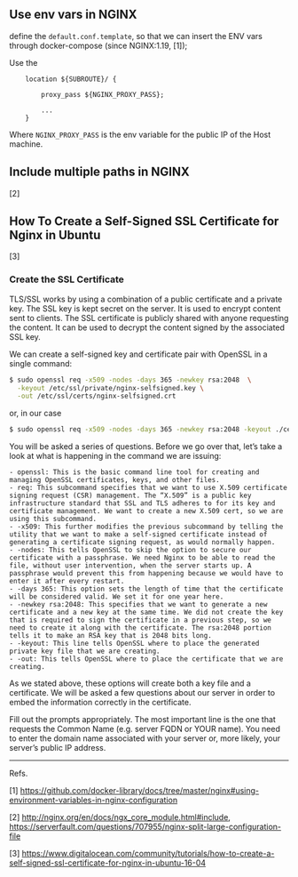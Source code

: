 ## Use env vars in NGINX 

define the ```default.conf.template```, so that we can insert the ENV vars through docker-compose (since NGINX:1.19, [1]);

Use the 
```nginx
    location ${SUBROUTE}/ {

        proxy_pass ${NGINX_PROXY_PASS};

        ...
    }
```
Where ```NGINX_PROXY_PASS``` is the env variable for the public IP of the Host machine.


## Include multiple paths in NGINX

[2]

## How To Create a Self-Signed SSL Certificate for Nginx in Ubuntu

[3]

### Create the SSL Certificate


TLS/SSL works by using a combination of a public certificate and a private key. The SSL key is kept secret on the server. It is used to encrypt content sent to clients. The SSL certificate is publicly shared with anyone requesting the content. It can be used to decrypt the content signed by the associated SSL key.

We can create a self-signed key and certificate pair with OpenSSL in a single command:
```bash
$ sudo openssl req -x509 -nodes -days 365 -newkey rsa:2048  \
  -keyout /etc/ssl/private/nginx-selfsigned.key \
  -out /etc/ssl/certs/nginx-selfsigned.crt
```

or, in our case
```bash
$ sudo openssl req -x509 -nodes -days 365 -newkey rsa:2048 -keyout ./cert/privkey.pem -out ./cert/cert.pem
```

You will be asked a series of questions. Before we go over that, let’s take a look at what is happening in the command we are issuing:

    - openssl: This is the basic command line tool for creating and managing OpenSSL certificates, keys, and other files.
    - req: This subcommand specifies that we want to use X.509 certificate signing request (CSR) management. The “X.509” is a public key infrastructure standard that SSL and TLS adheres to for its key and certificate management. We want to create a new X.509 cert, so we are using this subcommand.
    - -x509: This further modifies the previous subcommand by telling the utility that we want to make a self-signed certificate instead of generating a certificate signing request, as would normally happen.
    - -nodes: This tells OpenSSL to skip the option to secure our certificate with a passphrase. We need Nginx to be able to read the file, without user intervention, when the server starts up. A passphrase would prevent this from happening because we would have to enter it after every restart.
    - -days 365: This option sets the length of time that the certificate will be considered valid. We set it for one year here.
    - -newkey rsa:2048: This specifies that we want to generate a new certificate and a new key at the same time. We did not create the key that is required to sign the certificate in a previous step, so we need to create it along with the certificate. The rsa:2048 portion tells it to make an RSA key that is 2048 bits long.
    - -keyout: This line tells OpenSSL where to place the generated private key file that we are creating.
    - -out: This tells OpenSSL where to place the certificate that we are creating.

As we stated above, these options will create both a key file and a certificate. We will be asked a few questions about our server in order to embed the information correctly in the certificate.

Fill out the prompts appropriately. The most important line is the one that requests the Common Name (e.g. server FQDN or YOUR name). You need to enter the domain name associated with your server or, more likely, your server’s public IP address.

-----
Refs. 

[1] https://github.com/docker-library/docs/tree/master/nginx#using-environment-variables-in-nginx-configuration

[2] http://nginx.org/en/docs/ngx_core_module.html#include, https://serverfault.com/questions/707955/nginx-split-large-configuration-file

[3] https://www.digitalocean.com/community/tutorials/how-to-create-a-self-signed-ssl-certificate-for-nginx-in-ubuntu-16-04